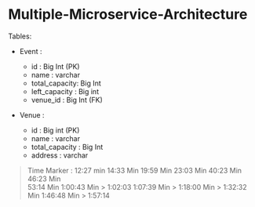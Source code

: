# Multiple-Microservice-Architecture

Tables:
- Event :
  - id : Big Int (PK)
  - name : varchar
  - total_capacity: Big Int
  - left_capacity : Big int
  - venue_id : Big Int (FK)

- Venue : 
  - id : Big int (PK)
  - name : varchar
  - total_capacity : Big Int 
  - address : varchar


> Time Marker :   12:27 min 
> 14:33 Min
> 19:59 Min
> 23:03 Min 
> 40:23 Min 
> 46:23 Min  
> 53:14 Min
> 1:00:43 Min > 1:02:03
> 1:07:39 Min > 1:18:00 Min > 1:32:32 Min 
> 1:46:48 Min > 1:57:14